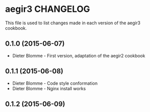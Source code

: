 aegir3 CHANGELOG
================

This file is used to list changes made in each version of the aegir3 cookbook.

0.1.0 (2015-06-07)
------------------
- Dieter Blomme - First version, adaptation of the aegir2 cookbook

0.1.1 (2015-06-08)
------------------
- Dieter Blomme - Code style conformation
- Dieter Blomme - Nginx install works

0.1.2 (2015-06-09)
------------------

